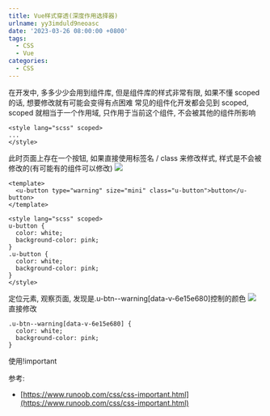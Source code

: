 ```yaml
---
title: Vue样式穿透(深度作用选择器)
urlname: yy3imduld9neoasc
date: '2023-03-26 08:00:00 +0800'
tags:
  - CSS
  - Vue
categories:
  - CSS
---
```


在开发中, 多多少少会用到组件库, 但是组件库的样式非常有限, 如果不懂 scoped 的话, 想要修改就有可能会变得有点困难
常见的组件化开发都会见到 scoped, scoped 就相当于一个作用域, 只作用于当前这个组件, 不会被其他的组件所影响

```shell
<style lang="scss" scoped>
...
</style>
```

此时页面上存在一个按钮, 如果直接使用标签名 / class 来修改样式, 样式是不会被修改的(有可能有的组件可以修改)
![](https://cdn.xiamu.icu//FqeKDhaB9x_HHSoUOAwZrMLVBxc7.png)

```shell
<template>
  <u-button type="warning" size="mini" class="u-button">button</u-button>
</template>

<style lang="scss" scoped>
u-button {
  color: white;
  background-color: pink;
}
.u-button {
  color: white;
  background-color: pink;
}
</style>
```

定位元素, 观察页面, 发现是.u-btn--warning[data-v-6e15e680]控制的颜色
![](https://cdn.xiamu.icu//FlKNb_guvoOkbNOtCyLV_NGcedEj.png)
直接修改

```shell
.u-btn--warning[data-v-6e15e680] {
  color: white;
  background-color: pink;
}
```

使用!important

参考:

- [https://www.runoob.com/css/css-important.html](https://www.runoob.com/css/css-important.html)
